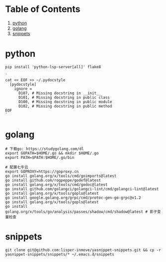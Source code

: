 
# Table of Contents

1.  [python](#orgb97576c)
2.  [golang](#org5bc0b9f)
3.  [snippets](#org2bee91a)



<a id="orgb97576c"></a>

# python

    pip install 'python-lsp-server[all]' flake8

    `
    cat << EOF >> ~/.pydocstyle
      [pydocstyle]
        ignore =
          D107, # Missing docstring in __init__
          D101, # Missing docstring in public class
          D100, # Missing docstring in public module
          D102, # Missing docstring in public method
    EOF
    `


<a id="org5bc0b9f"></a>

# golang

    # 下载go: https://studygolang.com/dl
    export GOPATH=$HOME/.go && mkdir $HOME/.go
    export PATH=$PATH:$HOME/.go/bin

    # 配置七牛云
    export GOPROXY=https://goproxy.cn
    go install golang.org/x/tools/cmd/goimports@latest
    go install github.com/rogpeppe/godef@latest
    go install golang.org/x/tools/cmd/godoc@latest
    go install github.com/golangci/golangci-lint/cmd/golangci-lint@latest
    go install golang.org/x/tools/gopls@latest
    go install google.golang.org/grpc/cmd/protoc-gen-go-grpc@v1.2
    go install golang.org/x/tools/gopls@latest
    go install golang.org/x/tools/go/analysis/passes/shadow/cmd/shadow@latest # 影子变量检查


<a id="org2bee91a"></a>

# snippets

    git clone git@github.com:lisper-inmove/yasnippet-snippets.git && cp -r yasnippet-snippets/snippets/* ~/.emacs.d/snippets
